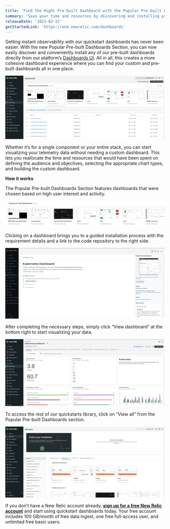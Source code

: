 ```yaml
---
title: 'Find the Right Pre-built Dashboard with the Popular Pre-built Dashboards Section'
summary: 'Save your time and resources by discovering and installing pre-built dashboards directly from the New Relic platform’s Dashboards UI'
releaseDate: '2023-03-22'
getStartedLink: 'https://one.newrelic.com/dashboards'
---
```


Getting instant observability with our quickstart dashboards has never been easier. With the new Popular Pre-built Dashboards Section, you can now easily discover and conveniently install any of our pre-built dashboards directly from our platform’s [Dashboards UI](https://one.newrelic.com/dashboards). All in all, this creates a more cohesive dashboard experience where you can find your custom and pre-built dashboards all in one place.

![The updated Dashboards UI with the new Popular Pre-built Dashboards Section at the top](./images/Dashboards_UI.png "A screenshot that shows the updated Dashboards UI with the new Popular Pre-built Dashboards Section at the top.")

Whether it’s for a single component or your entire stack, you can start visualizing your telemetry data without needing a custom dashboard. This lets you reallocate the time and resources that would have been spent on defining the audience and objectives, selecting the appropriate chart types, and building the custom dashboard.   

**How it works**

The Popular Pre-built Dashboards Section features dashboards that were chosen based on high user interest and activity. 

![The new Popular Pre-built Dashboards Section.](./images/Recommended_Quickstarts_Section.png "A screenshot that shows the new Popular Pre-built Dashboards Section.")

Clicking on a dashboard brings you to a guided installation process with the requirement details and a link to the code repository to the right side. 

![Guided installation process for a quickstart dashboard.](./images/Quickstart_Install.png "A screenshot that shows the guided installation process for a quickstart dashboard.")

After completing the necessary steps, simply click “View dashboard” at the bottom right to start visualizing your data.

![Example of a quickstart dashboard (Kubernetes).](./images/K8_Dashboard.png "A screenshot that shows the quickstart dashboard for Kubernetes.")

To access the rest of our quickstarts library, click on “View all” from the Popular Pre-built Dashboards section.

![Clicking "View all" leads you to our quickstart dashboard library.](./images/All_Quickstarts.png "A screenshot that shows where the rest of the quickstart dashboards can be found.")

If you don’t have a New Relic account already, [**sign up for a free New Relic account**](https://newrelic.com/signup) and start using quickstart dashboards today. Your free account includes 100 GB/month of free data ingest, one free full-access user, and unlimited free basic users.

